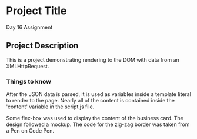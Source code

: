 # Project Title

Day 16 Assignment

## Project Description

This is a project demonstrating rendering to the DOM with data from an XMLHttpRequest.

### Things to know

After the JSON data is parsed, it is used as variables inside a template literal to render to the page. Nearly all of the content is contained inside the 'content' variable in the script.js file.

Some flex-box was used to display the content of the business card. The design followed a mockup. The code for the zig-zag border was taken from a Pen on Code Pen. 

